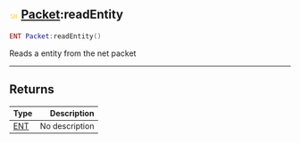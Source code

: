 ## ![shared](../../.gitbook/assets/shared.png) [Packet](./readme/packet.md):readEntity

```lua
ENT Packet:readEntity()
```

Reads a entity from the net packet

------
## Returns

| Type   | Description |
| ------ | ----------: |
| [ENT](./readme/ent.md) | No description |


